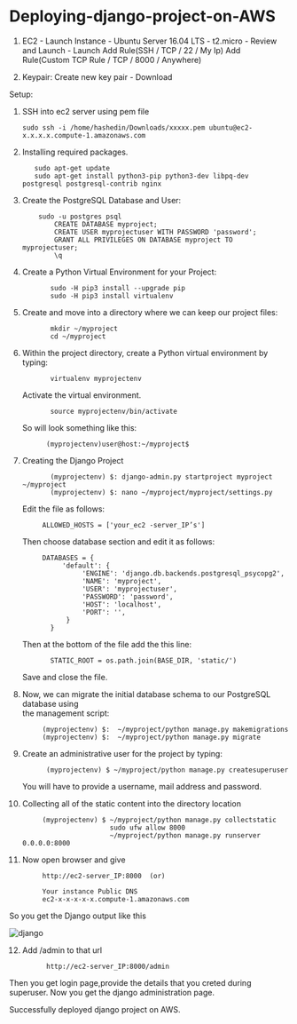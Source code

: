 # Deploying-django-project-on-AWS

1. EC2 - Launch Instance - Ubuntu Server 16.04 LTS - t2.micro - Review and Launch - Launch
   Add Rule(SSH / TCP / 22 / My Ip)
   Add Rule(Custom TCP Rule / TCP / 8000 / Anywhere)

2. Keypair:
   Create new key pair - Download

Setup:

1. SSH into ec2 server using pem file

       sudo ssh -i /home/hashedin/Downloads/xxxxx.pem ubuntu@ec2-x.x.x.x.compute-1.amazonaws.com
       
2. Installing required packages.

          sudo apt-get update
          sudo apt-get install python3-pip python3-dev libpq-dev postgresql postgresql-contrib nginx


3. Create the PostgreSQL Database and User:

           sudo -u postgres psql
               CREATE DATABASE myproject;
               CREATE USER myprojectuser WITH PASSWORD 'password';
               GRANT ALL PRIVILEGES ON DATABASE myproject TO myprojectuser;
               \q

4. Create a Python Virtual Environment for your Project:

              sudo -H pip3 install --upgrade pip
              sudo -H pip3 install virtualenv
              
5. Create and move into a directory where we can keep our project files:
 
              mkdir ~/myproject
              cd ~/myproject


 6. Within the project directory, create a Python virtual environment by typing:

               virtualenv myprojectenv

    Activate the virtual environment. 

               source myprojectenv/bin/activate
    
    So will look something like this:

              (myprojectenv)user@host:~/myproject$


7. Creating the Django Project

              (myprojectenv) $: django-admin.py startproject myproject ~/myproject
              (myprojectenv) $: nano ~/myproject/myproject/settings.py

   Edit the file as follows:

            ALLOWED_HOSTS = ['your_ec2 -server_IP’s']

   Then choose database section and edit it as follows:
 
            DATABASES = {
                 'default': {
                      'ENGINE': 'django.db.backends.postgresql_psycopg2',
                      'NAME': 'myproject',
                      'USER': 'myprojectuser',
                      'PASSWORD': 'password',
                      'HOST': 'localhost',
                      'PORT': '',
                  }
              }



   Then at the bottom of the file add the this line:

              STATIC_ROOT = os.path.join(BASE_DIR, 'static/')
  
   Save and close the file.

8. Now, we can migrate the initial database schema to our PostgreSQL database using  
     the management script:

            (myprojectenv) $:  ~/myproject/python manage.py makemigrations
            (myprojectenv) $:  ~/myproject/python manage.py migrate

9. Create an administrative user for the project by typing:

             (myprojectenv) $ ~/myproject/python manage.py createsuperuser


      You will have to provide a username, mail address and password.     
   
10. Collecting  all of the static content into the directory location 

             (myprojectenv) $ ~/myproject/python manage.py collectstatic
                              sudo ufw allow 8000
                              ~/myproject/python manage.py runserver 0.0.0.0:8000


11. Now open browser and give

             http://ec2-server_IP:8000  (or)

             Your instance Public DNS 
             ec2-x-x-x-x-x.compute-1.amazonaws.com

 
So you get the  Django output like this

![django](https://user-images.githubusercontent.com/33515288/37865637-6dd52d8a-2fa5-11e8-8736-50f3b6623aa1.png)


12. Add /admin to that url

              http://ec2-server_IP:8000/admin
              
Then you get login page,provide the details that you creted during superuser.
Now you get the django administration page.

Successfully deployed django project on AWS.
              
              

